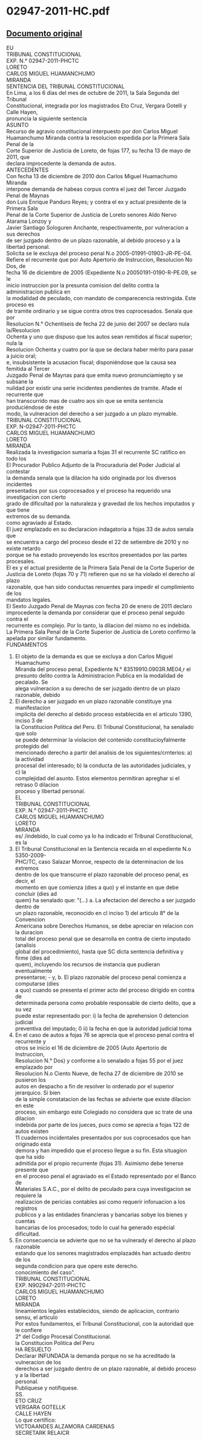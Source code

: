 
02947-2011-HC.pdf
=================
  
[Documento original](https://tc.gob.pe/jurisprudencia/2011/02947-2011-HC.pdf)  
---  
EU  
TRIBUNAL CONSTITUCIONAL  
EXP. N.° 02947-2011-PHCTC  
LORETO  
CARLOS MIGUEL HUAMANCHUMO  
MIRANDA  
SENTENCIA DEL TRIBUNAL CONSTITUCIONAL  
En Lima, a los 6 dias del mes de octubre de 2011, la Sala Segunda del Tribunal  
Constitucional, integrada por los magistrados Eto Cruz, Vergara Gotelli y Calle Hayen,  
pronuncia la siguiente sentencia  
ASUNTO  
Recurso de agravio constitucional interpuesto por don Carlos Miguel  
Huamanchumo Miranda contra la resolucion expedida por la Primera Sala Penal de la  
Corte Superior de Justicia de Loreto, de fojas 177, su fecha 13 de mayo de 2011, que  
declara improcedente la demanda de autos.  
ANTECEDENTES  
Con fecha 13 de diciembre de 2010 don Carlos Miguel Huamachumo Miranda  
interpone demanda de habeas corpus contra el juez del Tercer Juzgado Penal de Maynas  
don Luis Enrique Panduro Reyes; y contra el ex y actual presidente de la Primera Sala  
Penal de la Corte Superior de Justicia de Loreto senores Aldo Nervo Atarama Lonzoy y  
Javier Santiago Sologuren Anchante, respectivamente, por vulneracion a sus derechos  
de ser juzgado dentro de un plazo razonable, al debido proceso y a la libertad personal.  
Solicita se le excluya del proceso penal N.o 2005-01991-01903-JR-PE-04.  
Refiere el recurrente que por Auto Apertorio de Instruccion, Resolucion No Dos, de  
fecha 16 de diciembre de 2005 (Expediente N.o 20050191-0190-R-PE.09, se le  
inicio instruccion por la presunta comision del delito contra la administracion publica en  
la modalidad de peculado, con mandato de comparecencia restringida. Este proceso es  
de tramite ordinario y se sigue contra otros tres coprocesados. Senala que por  
Resolucion N.° Ochentiseis de fecha 22 de junio del 2007 se declaro nula la/Resolucion  
Ochenta y uno que dispuso que los autos sean remitidos al fiscal superior; nula la  
Resolucion Ochenta y cuatro por la que se declara haber mérito para pasar a juicio oral;  
e, insubsistente la acusacion fiscal; disponiéndose que la causa sea femitida al Tercer  
Juzgado Penal de Maynas para que emita nuevo pronunciamiepto y se subsane la  
nulidad por existir una serie incidentes pendientes de tramite. Afade el recurrente que  
han transcurrido mas de cuatro aos sin que se emita sentencia produciéndose de este  
modo, la vulneracion del derecho a ser juzgado a un plazo mymable.  
TRIBUNAL CONSTITUCIONAL  
EXP. N-02947-2011-PHCTC  
CARLOS MIGUEL HUAMANCHUMO  
LORETO  
MIRANDA  
Realizada la investigacion sumaria a fojas 31 el recurrente SC ratifico en todo los  
El Procurador Publico Adjunto de la Procuraduria del Poder Judicial al contestar  
la demanda senala que la dilacion ha sido originada por los diversos incidentes  
presentados por sus coprocesados y el proceso ha requerido una investigacion con cierto  
grado de dificultad por la naturaleza y gravedad de los hechos imputados y que tiene  
extremos de su demanda.  
como agraviado al Estado.  
El juez emplazado en su declaracion indagatoria a fojas 33 de autos senala que  
se encuentra a cargo del proceso desde el 22 de setiembre de 2010 y no existe retardo  
porque se ha estado proveyendo los escritos presentados por las partes procesales.  
El ex y el actual presidente de la Primera Sala Penal de la Corte Superior de  
Justicia de Loreto (fojas 70 y 71) refieren que no se ha violado el derecho al plazo  
razonable, que han sido conductas renuentes para impedir el cumplimiento de los  
mandatos legales.  
El Sexto Juzgado Penal de Maynas con fecha 20 de enero de 2011 declaro  
improcedente la demanda por considerar que el proceso penal seguido contra el  
recurrente es complejo. Por lo tanto, la dilacion del mismo no es indebida.  
La Primera Sala Penal de la Corte Superior de Justicia de Loreto confirmo la  
apelada por similar fundamento.  
FUNDAMENTOS  
1. El objeto de la demanda es que se excluya a don Carlos Miguel Huamachumo  
Miranda del proceso penal, Expediente N.° 83519910.0903R.ME04,r el  
presunto delito contra la Administracion Publica en la modalidad de pecalado. Se  
alega vulneracion a su derecho de ser juzgado dentro de un plazo razonable, debido  
2. El derecho a ser juzgado en un plazo razonable constituye yna manifestacion  
implicita del derecho al debido proceso establecida en el articulo 1390, inciso 3 de  
la Constitucion Politica del Peru. El Tribunal Constitucional, ha senalado que solo  
se puede determinar la violacion del contenido constitucioyfalmente protegido del  
mencionado derecho a partir del analisis de los siguientes/crnterios: a) la actividad  
procesal del interesado; b) la conducta de las autoridades judiciales, y c) la  
complejidad del asunto. Estos elementos permitiran apreghar si el retraso 0 dilacion  
proceso y libertad personal.  
EL  
TRIBUNAL CONSTITUCIONAL  
EXP. N.° 02947-2011-PHCTC  
CARLOS MIGUEL HUAMANCHUMO  
LORETO  
MIRANDA  
es/ /indebido, lo cual como ya lo ha indicado el Tribunal Constitucional, es la  
3. El Tribunal Constitucional en la Sentencia recaida en el expediente N.o 5350-2009-  
PHC/TC, caso Salazar Monroe, respecto de la determinacion de los extremos  
dentro de los que transcurre el plazo razonable del proceso penal, es decir, el  
momento en que comienza (dies a quo) y el instante en que debe concluir (dies ad  
quem) ha senalado que: "(...) a. La afectacion del derecho a ser juzgado dentro de  
un plazo razonable, reconocido en cl inciso 1) del articulo 8° de la Convencion  
Americana sobre Derechos Humanos, se debe apreciar en relacion con la duracion  
total del proceso penal que se desarrolla en contra de cierto imputado (analisis  
global del procedimiento), hasta que SC dicta sentencia definitiva y firme (dies ad  
quem), incluyendo los recursos de instancia que pudieran eventualmente  
presentarse; - y, b. El plazo razonable del proceso penal comienza a computarse (dies  
a quo) cuando se presenta el primer acto del proceso dirigido en contra de  
determinada persona como probable responsable de cierto delito, que a su vez  
puede estar representado por: i) la fecha de aprehension 0 detencion judicial  
preventiva del imputado; 0 ii) la fecha en que la autoridad judicial toma  
4. En el caso de autos a fojas 76 se aprecia que el proceso penal contra el recurrente y  
otros se inicio el 16 de diciembre de 2005 (Auto Apertorio de Instruccion,  
Resolucion N.° Dos) y conforme a lo senalado a fojas 55 por el juez emplazado por  
Resolucion N.o Ciento Nueve, de fecha 27 de diciembre de 2010 se pusieron los  
autos en despacho a fin de resolver lo ordenado por el superior jerarquico. Si bien  
de la simple constatacion de las fechas se advierte que existe dilacion en este  
proceso, sin embargo este Colegiado no considera que sc trate de una dilacion  
indebida por parte de los jueces, pucs como se aprecia a fojas 122 de autos existen  
11 cuadernos incidentales presentados por sus coprocesados que han originado esta  
demora y han impedido que el proceso llegue a su fin. Esta situagion que ha sido  
admitida por el propio recurrente (fojas 31). Asimismo debe tenerse presente que  
en el proceso penal el agraviado es el Estado representado por el Banco de  
Materiales S.A.C., por el delito de peculado para cuya investigacion se requiere la  
realizacion de pericias contables asi como requerir inforuacion a los registros  
publicos y a las entidades financieras y bancarias sobye los bienes y cuentas  
bancarias de los procesados; todo lo cual ha generado espécial dificultad.  
5. En consecuencia se advierte que no se ha vulnerady el derecho al plazo razonable  
estando que los senores magistrados emplazadés han actuado dentro de los  
segunda condicion para que opere este derecho.  
conocimiento del caso".  
TRIBUNAL CONSTITUCIONAL  
EXP. N902947-2011-PHCTC  
CARLOS MIGUEL HUAMANCHUMO  
LORETO  
MIRANDA  
lineamientos legales establecidos, siendo de aplicacion, contrario sensu, el articulo  
Por estos fundamentos, el Tribunal Constitucional, con la autoridad que le confiere  
2° del Codigo Procesal Constitucional.  
la Constitucion Politica del Peru  
HA RESUELTO  
Declarar INFUNDADA la demanda porque no se ha acreditado la vulneracion de los  
derechos a ser juzgado dentro de un plazo razonable, al debido proceso y a la libertad  
personal.  
Publiquese y notifiquese.  
SS.  
ETO CRUZ  
VERGARA GOTELLK  
CALLE HAYEN  
Lo que certifico:  
VICTOAANDES ALZAMORA CARDENAS  
SECRETARK RELAICR